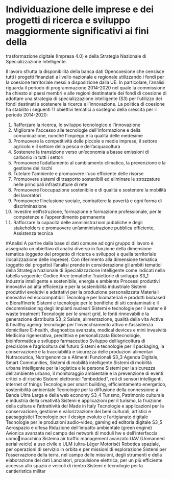 # Individuazione delle imprese e dei progetti di ricerca e sviluppo maggiormente significativi ai fini della 
trasformazione digitale (Impresa 4.0) e della Strategia Nazionale di Specializzazione Intelligente. 

Il lavoro sfrutta la disponibilità della banca dati Opencoesione che censisce tutti i progetti finanziati a livello 
nazionale e regionale utilizzando i fondi per la coesione territoriale messi a disposizione dalla UE. 
In particolare, l’analisi riguarda il periodo di programmazione 2014-2020 nel quale la commissione ha 
chiesto ai paesi membri e alle regioni destinatarie dei fondi di coesione di adottare una strategia di 
specializzazione intelligente (S3) per l’utilizzo dei fondi destinati a sostenere la ricerca e l’innovazione. 
La politica di coesione ha stabilito i seguenti 11 obiettivi tematici a sostegno della crescita per il periodo 
2014-2020: 
1. Rafforzare la ricerca, lo sviluppo tecnologico e l'innovazione 
2. Migliorare l'accesso alle tecnologie dell'informazione e della comunicazione, nonché l'impiego e la 
qualità delle medesime 
3. Promuovere la competitività delle piccole e medie imprese, il settore agricolo e il settore della 
pesca e dell’acquacoltura 
4. Sostenere la transizione verso un’economia a basse emissioni di carbonio in tutti i settori 
5. Promuovere l’adattamento al cambiamento climatico, la prevenzione e la gestione dei rischi 
6. Tutelare l'ambiente e promuovere l'uso efficiente delle risorse
7. Promuovere sistemi di trasporto sostenibili ed eliminare le strozzature nelle principali infrastrutture 
di rete 
8. Promuovere l’occupazione sostenibile e di qualità e sostenere la mobilità dei lavoratori 
9. Promuovere l’inclusione sociale, combattere la povertà e ogni forma di discriminazione 
10. Investire nell’istruzione, formazione e formazione professionale, per le competenze e 
l’apprendimento permanente 
11. Rafforzare la capacità delle amministrazioni pubbliche e degli stakeholders e promuovere 
un’amministrazione pubblica efficiente, Assistenza tecnica

#Analisi
A partire dalla base di dati comune ad ogni gruppo di lavoro è assegnato un obiettivo di analisi diverso in 
funzione della dimensione tematica (oggetto del progetto di ricerca e sviluppo) e quella territoriale 
(localizzazione delle imprese). 
Con riferimento alla dimensione tematica (oggetto del progetto) l’analisi prende in considerazione gli 
ambiti tematici della Strategia Nazionale di Specializzazione Intelligente come indicati nella tabella 
seguente: 
Codice Aree tematiche Traiettorie di sviluppo
S3_1 
Industria intelligente e 
sostenibile, energia e 
ambiente
Processi produttivi innovativi ad alta efficienza e per la sostenibilità industriale 
Sistemi produttivi evolutivi e adattativi per la produzione personalizzata 
Materiali innovativi ed ecocompatibili
Tecnologie per biomateriali e prodotti biobased e Bioraffinerie
Sistemi e tecnologie per le bonifiche di siti contaminati e il decommissioning degli 
impianti nucleari 
Sistemi e tecnologie per il water e il waste treatment
Tecnologie per le smart grid, le fonti rinnovabili e la generazione distribuita 
S3_2 Salute, alimentazione, 
qualità della vita
Active & healthy ageing: tecnologie per l’invecchiamento attivo e l’assistenza 
domiciliare 
E-health, diagnostica avanzata, medical devices e mini invasività
Medicina rigenerativa, predittiva e personalizzata
Biotecnologie, bioinformatica e sviluppo farmaceutico
Sviluppo dell’agricoltura di precisione e l’agricoltura del futuro
Sistemi e tecnologie per il packaging, la conservazione e la tracciabilità e 
sicurezza delle produzioni alimentari
Nutraceutica, Nutrigenomica e Alimenti Funzionali
S3_3 
Agenda Digitale, Smart 
Communities, Sistemi di 
mobilità intelligente
Sistemi di mobilità urbana intelligente per la logistica e le persone
Sistemi per la sicurezza dell’ambiente urbano, il monitoraggio ambientale e la 
prevenzione di eventi critici o di rischio
Sistemi elettronici “embedded”, reti di sensori intelligenti, internet of things 
Tecnologie per smart building, efficientamento energetico, sostenibilità 
ambientale 
Tecnologie per la diffusione della connessione a Banda Ultra Larga e della web 
economy 
S3_4 
Turismo, Patrimonio 
culturale e industria della 
creatività
Sistemi e applicazioni per il turismo, la fruizione della cultura e l’attrattività del 
Made in Italy 
Tecnologie e applicazioni per la conservazione, gestione e valorizzazione dei 
beni culturali, artistici e paesaggistici
Tecnologie per il design evoluto e l’artigianato digitale
Tecnologie per le produzioni audio-video, gaming ed editoria digitale 
S3_5 Aerospazio e difesa
Riduzione dell’impatto ambientale (green engine)
Avionica avanzata nel campo dei network di moduli hw e dell’interfaccia uomomacchina 
Sistema air traffic management avanzato
UAV (Unmanned aerial veicle) a uso civile e ULM (ultra-Léger Motorisé) 
Robotica spaziale, per operazioni di servizio in orbita e per missioni di 
esplorazione 
Sistemi per l’osservazione della terra, nel campo delle missioni, degli strumenti e 
della elaborazione dei dati
Lanciatori, propulsione elettrica, per un più efficiente accesso allo spazio e veicoli 
di rientro 
Sistemi e tecnologie per la cantieristica militar
